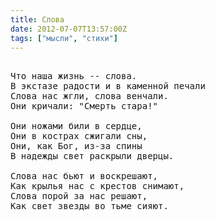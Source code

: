 ```yaml
---
title: Слова
date: 2012-07-07T13:57:00Z
tags: ["мысли", "стихи"]
---
```


<pre>

Что наша жизнь -- слова.
В экстазе радости и в каменной печали
Слова нас жгли, слова венчали.
Они кричали: "Смерть стара!"

Они ножами били в сердце,
Они в кострах сжигали сны,
Они, как Бог, из-за спины
В надежды свет раскрыли дверцы.

Слова нас бьют и воскрешают,
Как крылья нас с крестов снимают, 
Слова порой за нас решают,
Как свет звезды во тьме сияют.


</pre>
